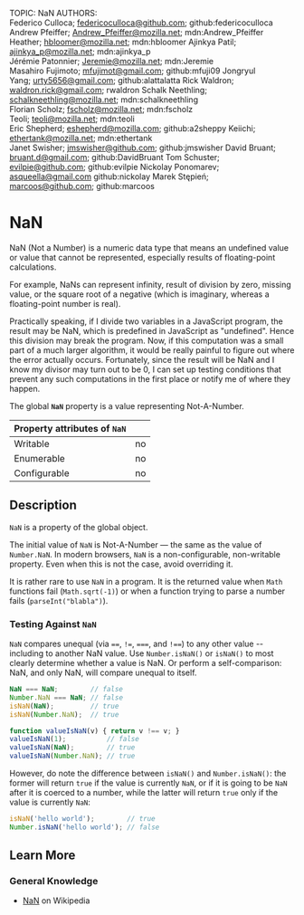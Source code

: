 TOPIC: NaN
AUTHORS: Federico Culloca; federicoculloca@github.com; github:federicoculloca
         Andrew Pfeiffer; Andrew_Pfeiffer@mozilla.net; mdn:Andrew_Pfeiffer
         Heather; hbloomer@mozilla.net; mdn:hbloomer
         Ajinkya Patil; ajinkya_p@mozilla.net; mdn:ajinkya_p
         Jérémie Patonnier; Jeremie@mozilla.net; mdn:Jeremie
         Masahiro Fujimoto; mfujimot@gmail.com; github:mfuji09
         Jongryul Yang; urty5656@gmail.com; github:alattalatta
         Rick Waldron; waldron.rick@gmail.com; rwaldron
         Schalk Neethling; schalkneethling@mozilla.net; mdn:schalkneethling
         Florian Scholz; fscholz@mozilla.net; mdn:fscholz
         Teoli; teoli@mozilla.net; mdn:teoli
         Eric Shepherd; eshepherd@mozilla.com; github:a2sheppy
         Keiichi; ethertank@mozilla.net; mdn:ethertank
         Janet Swisher; jmswisher@github.com; github:jmswisher
         David Bruant; bruant.d@gmail.com; github:DavidBruant
         Tom Schuster; evilpie@github.com; github:evilpie
         Nickolay Ponomarev; asqueella@gmail.com github:nickolay
         Marek Stępień; marcoos@github.com; github:marcoos

# NaN

NaN (Not a Number) is a numeric data type that means an undefined value or value that cannot be
represented, especially results of floating-point calculations.

For example, NaNs can represent infinity, result of division by zero, missing value, or the square
root of a negative (which is imaginary, whereas a floating-point number is real).

Practically speaking, if I divide two variables in a JavaScript program, the result may be NaN,
which is predefined in JavaScript as "undefined". Hence this division may break the program. Now,
if this computation was a small part of a much larger algorithm, it would be really painful to figure
out where the error actually occurs. Fortunately, since the result will be NaN and I know my divisor
may turn out to be 0, I can set up testing conditions that prevent any such computations in the first
place or notify me of where they happen.

The global **`NaN`** property is a value representing Not-A-Number.

| **Property attributes of `NaN`** | |
| - | - |
| Writable | no
| Enumerable | no
| Configurable | no

## Description

`NaN` is a property of the global object.

The initial value of `NaN` is Not-A-Number — the same as the value of `Number.NaN`. In modern browsers,
`NaN` is a non-configurable, non-writable property. Even when this is not the case,
avoid overriding it.

It is rather rare to use `NaN` in a program. It is the returned value when `Math` functions fail
(`Math.sqrt(-1)`) or when a function trying to parse a number fails (`parseInt("blabla")`).

### Testing Against `NaN`

`NaN` compares unequal (via `==`, `!=`, `===`, and `!==`) to any other value -- including to another
NaN value. Use `Number.isNaN()` or `isNaN()` to most clearly determine whether a value is NaN.
Or perform a self-comparison: NaN, and only NaN, will compare unequal to itself.

```javascript
NaN === NaN;        // false
Number.NaN === NaN; // false
isNaN(NaN);         // true
isNaN(Number.NaN);  // true

function valueIsNaN(v) { return v !== v; }
valueIsNaN(1);          // false
valueIsNaN(NaN);        // true
valueIsNaN(Number.NaN); // true
```

However, do note the difference between `isNaN()` and `Number.isNaN()`: the former will return `true`
if the value is currently `NaN`, or if it is going to be `NaN` after it is coerced to a number,
while the latter will return `true` only if the value is currently `NaN`:

```javascript
isNaN('hello world');        // true
Number.isNaN('hello world'); // false
```

## Learn More

### General Knowledge

- [NaN](https://en.wikipedia.org/wiki/NaN) on Wikipedia
